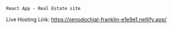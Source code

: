 
`React App - Real Estate site`

Live Hosting Link: https://xenodochial-franklin-e1e9e1.netlify.app/
